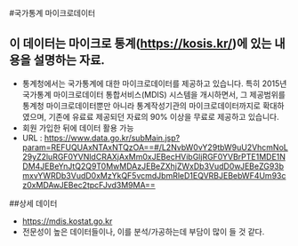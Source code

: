 #국가통계 마이크로데이터
## 이 데이터는 마이크로 통계(https://kosis.kr/)에 있는 내용을 설명하는 자료.
- 통계청에서는 국가통계에 대한 마이크로데이터를 제공하고 있습니다. 특히 2015년 국가통계 마이크로데이터 통합서비스(MDIS) 시스템을 개시하면서, 그 제공범위를 통계청 마이크로데이터뿐만 아니라 통계작성기관의 마이크로데이터까지로 확대하였으며, 기존에 유료료 제공되던 자료의 90% 이상을 무료로 제공하고 있습니다.
- 회원 가입한 뒤에 데이터 활용 가능
- URL : https://www.data.go.kr/subMain.jsp?param=REFUQUAxNTAxNTQzOA==#/L2NvbW0vY29tbW9uU2VhcmNoL29yZ2luRGF0YVNldCRAXjAxMm0xJEBecHVibGljRGF0YVBrPTE1MDE1NDM4JEBeYnJtQ2Q9T0MwMDAzJEBeZXhjZWxDb3VudD0wJEBeZG93bmxvYWRDb3VudD0xMzYkQF5vcmdJbmRleD1EQVRBJEBebWF4Um93cz0xMDAwJEBec2tpcFJvd3M9MA==

##상세 데이터
- https://mdis.kostat.go.kr	
- 전문성이 높은 데이터들이나, 이를 분석/가공하는데 부담이 많이 들 것 같다.